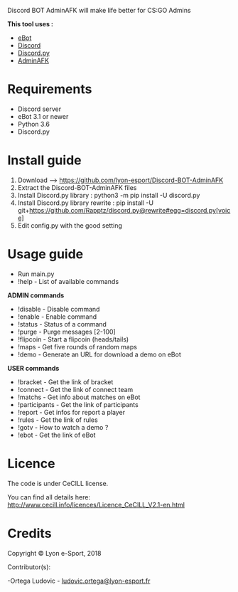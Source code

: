 Discord BOT AdminAFK will make life better for CS:GO Admins

**This tool uses :**

* [eBot](http://www.esport-tools.net/ebot/)
* [Discord](https://discordapp.com/)
* [Discord.py](https://github.com/Rapptz/discord.py)
* [AdminAFK](https://github.com/lyon-esport/AdminAFK)

# Requirements

* Discord server
* eBot 3.1 or newer
* Python 3.6
* Discord.py

# Install guide

1. Download –> https://github.com/lyon-esport/Discord-BOT-AdminAFK
2. Extract the Discord-BOT-AdminAFK files
3. Install Discord.py library : python3 -m pip install -U discord.py
4. Install Discord.py library rewrite : pip install -U git+https://github.com/Rapptz/discord.py@rewrite#egg=discord.py[voice]
4. Edit config.py with the good setting

# Usage guide

* Run main.py
* !help - List of available commands

**ADMIN commands**

* !disable - Disable command
* !enable  - Enable command
* !status   - Status of a command
* !purge    - Purge messages [2-100]
* !flipcoin - Start a flipcoin (heads/tails)
* !maps     - Get five rounds of random maps
* !demo		- Generate an URL for download a demo on eBot

**USER commands**

* !bracket      - Get the link of bracket
* !connect      - Get the link of connect team
* !matchs       - Get info about matches on eBot
* !participants - Get the link of participants
* !report       - Get infos for report a player
* !rules        - Get the link of rules
* !gotv         - How to watch a demo ?
* !ebot         - Get the link of eBot

# Licence

The code is under CeCILL license.

You can find all details here: http://www.cecill.info/licences/Licence_CeCILL_V2.1-en.html

# Credits

Copyright © Lyon e-Sport, 2018

Contributor(s):

-Ortega Ludovic - ludovic.ortega@lyon-esport.fr

